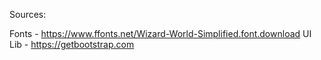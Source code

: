 Sources:

Fonts - https://www.ffonts.net/Wizard-World-Simplified.font.download
UI Lib - https://getbootstrap.com

